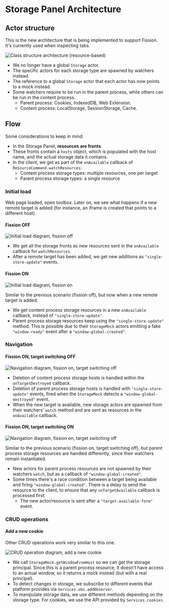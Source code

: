 # Storage Panel Architecture

## Actor structure

This is the new architecture that is being implemented to support Fission. It's currently used when inspecting tabs.

![Class structure architecture (resource-based)](storage/resources.svg)

- We no longer have a global `Storage` actor.
- The specific actors for each storage type are spawned by watchers instead.
- The reference to a global `Storage` actor that each actor has now points to a mock instead.
- Some watchers require to be run in the parent process, while others can be run in the content process.
  - Parent process: Cookies, IndexedDB, Web Extension.
  - Content process: LocalStorage, SessionStorage, Cache.

## Flow

Some considerations to keep in mind:

- In the Storage Panel, **resources are fronts**.
- These fronts contain a `hosts` object, which is populated with the host name, and the actual storage data it contains.
- In the client, we get as part of the `onAvailable` callback of `ResourceCommand.watchResources`:
  - Content process storage types: multiple resources, one per target
  - Parent process storage types: a single resource

### Initial load

Web page loaded, open toolbox. Later on, we see what happens if a new remote target is added (for instance, an iframe is created that points to a different host).

#### Fission OFF

![Initial load diagram, fission off](storage/flow-fission-off.svg)

- We get all the storage fronts as new resources sent in the `onAvailable` callback for `watchResources`.
- After a remote target has been added, we get new additions as `"single-store-update"` events.

#### Fission ON

![Initial load diagram, fission on](storage/flow-fission-on.svg)

Similar to the previous scenario (fission off), but now when a new remote target is added:

- We get content process storage resources in a new `onAvailable` callback, instead of `"single-store-update"`.
- Parent process storage resources keep using the `"single-store-update"` method. This is possible due to their `StorageMock` actors emitting a fake `"window-ready"` event after a `"window-global-created"`.

### Navigation

#### Fission ON, target switching OFF

![Navigation diagram, fission on, target switching off](storage/navigation-fission-on-target-switching-off.svg)

- Deletion of content process storage hosts is handled within the `onTargetDestroyed` callback.
- Deletion of parent process storage hosts is handled with `"single-store-update"` events, fired when the `StorageMock` detects a `"window-global-destroyed"` event.
- When the new target is available, new storage actors are spawned from their watchers' `watch` method and are sent as resources in the `onAvailable` callback.

#### Fission ON, target switching ON

![Navigation diagram, fission on, target switching off](storage/navigation-fission-on-target-switching-on.svg)

Similar to the previous scenario (fission on, target switching off), but parent process storage resources are handled differently, since their watchers remain instantiated.

- New actors for parent process resources are not spawned by their watchers `watch`, but as a callback of `"window-global-created"`.
- Some times there's a race condition between a target being available and firing `"window-global-created"`. There is a delay to send the resource to the client, to ensure that any `onTargetAvailable` callback is processed first.
  - The new actor/resource is sent after a `"target-available-form"` event.

### CRUD operations

#### Add a new cookie

Other CRUD operations work very similar to this one.

![CRUD operation diagram, add a new cookie](storage/crud-cookie.svg)

- We call `StorageMock.getWindowFromHost` so we can get the storage principal. Since this is a parent process resource, it doesn't have access to an actual window, so it returns a mock instead (but with a real principal).
- To detect changes in storage, we subscribe to different events that platform provides via `Services.obs.addObserver`.
- To manipulate storage data, we use different methods depending on the storage type. For cookies, we use the API provided by `Services.cookies`.
